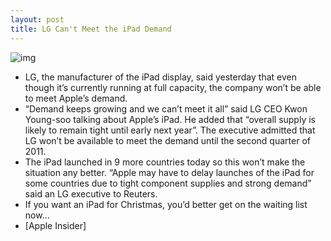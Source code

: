 ```yaml
---
layout: post
title: LG Can't Meet the iPad Demand
---
```

![img](http://media.idownloadblog.com/wp-content/uploads/2010/07/iPad-in-Diagonal.jpg)
* LG, the manufacturer of the iPad display, said yesterday that even though it’s currently running at full capacity, the company won’t be able to meet Apple’s demand.
* “Demand keeps growing and we can’t meet it all” said LG CEO Kwon Young-soo talking about Apple’s iPad. He added that “overall supply is likely to remain tight until early next year”. The executive admitted that LG won’t be available to meet the demand until the second quarter of 2011.
* The iPad launched in 9 more countries today so this won’t make the situation any better. “Apple may have to delay launches of the iPad for some countries due to tight component supplies and strong demand” said an LG executive to Reuters.
* If you want an iPad for Christmas, you’d better get on the waiting list now…
* [Apple Insider]

